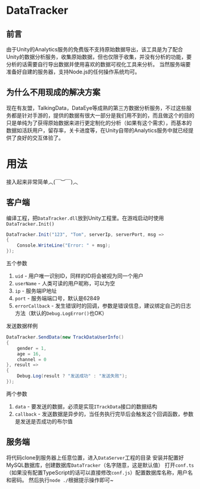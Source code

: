 # DataTracker

## 前言
由于Unity的Analytics服务的免费版不支持原始数据导出，该工具是为了配合Unity的数据分析服务，收集原始数据，但也仅限于收集，并没有分析的功能，要分析的话需要自行导出数据并使用喜欢的数据可视化工具来分析。
当然服务端要准备好自建的服务器，支持Node.js的任何操作系统均可。

## 为什么不用现成的解决方案
现在有友盟，TalkingData，DataEye等成熟的第三方数据分析服务，不过这些服务都是针对手游的，提供的数据有很大一部分是我们用不到的，而且做这个的目的只是单纯为了获得原始数据来进行更定制化的分析（如果有这个需求），而基本的数据如活跃用户，留存率，关卡进度等，在Unity自带的Analytics服务中就已经提供了良好的交互体验了。

# 用法
接入起来非常简单︿(￣︶￣)︿

## 客户端
编译工程，把`DataTracker.dll`放到Unity工程里。在游戏启动时使用`DataTracker.Init()`
```csharp
DataTracker.Init("123", "Tom", serverIp, serverPort, msg =>
{
    Console.WriteLine("Error: " + msg);
});
```
五个参数
1. `uid` - 用户唯一识别ID，同样的ID将会被视为同一个用户
2. `userName` - 人类可读的用户昵称，可以为空
3. `ip` - 服务端IP地址
4. `port` - 服务端端口号，默认是62849
5. `errorCallback` - 发生错误时的回调，参数是错误信息，建议绑定自己的日志方法（默认的`Debug.LogError()`也OK）

发送数据样例
```csharp
DataTracker.SendData(new TrackDataUserInfo()
{
    gender = 1,
    age = 16,
    channel = 0
}, result =>
{
    Debug.Log(result ? "发送成功" : "发送失败");
});
```
两个参数
1. `data` - 要发送的数据，必须是实现`ITrackData`接口的数据结构
2. `callback` - 发送数据是异步的，当任务执行完毕后会触发这个回调函数，参数是发送是否成功的布尔值

## 服务端
将代码clone到服务器上任意位置，进入`DataServer`工程的目录
安装并配置好MySQL数据库，创建数据库`DataTracker`（名字随意，这是默认值）
打开`conf.ts`（如果没有配置TypeScript的话可以直接修改`conf.js`）配置数据库名称，用户名和密码。
然后执行`node ./`根据提示操作即可~